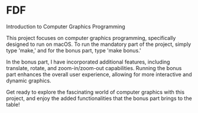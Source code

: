 # FDF
Introduction to Computer Graphics Programming

This project focuses on computer graphics programming, specifically designed to run on macOS. To run the mandatory part of the project, simply type 'make,' and for the bonus part, type 'make bonus.'

In the bonus part, I have incorporated additional features, including translate, rotate, and zoom-in/zoom-out capabilities. Running the bonus part enhances the overall user experience, allowing for more interactive and dynamic graphics.

Get ready to explore the fascinating world of computer graphics with this project, and enjoy the added functionalities that the bonus part brings to the table!
